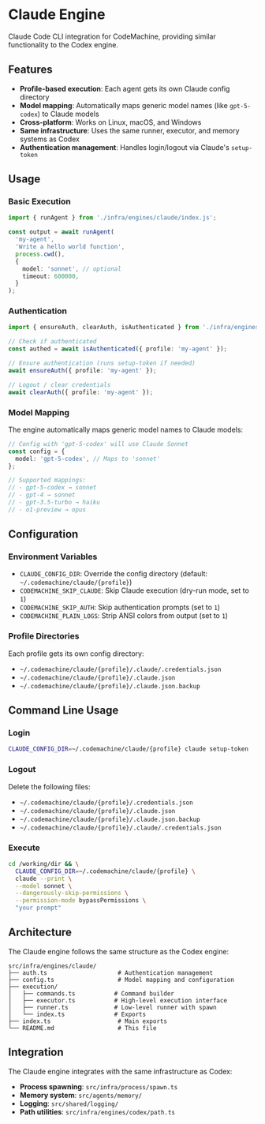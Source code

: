 # Claude Engine

Claude Code CLI integration for CodeMachine, providing similar functionality to the Codex engine.

## Features

- **Profile-based execution**: Each agent gets its own Claude config directory
- **Model mapping**: Automatically maps generic model names (like `gpt-5-codex`) to Claude models
- **Cross-platform**: Works on Linux, macOS, and Windows
- **Same infrastructure**: Uses the same runner, executor, and memory systems as Codex
- **Authentication management**: Handles login/logout via Claude's `setup-token`

## Usage

### Basic Execution

```typescript
import { runAgent } from './infra/engines/claude/index.js';

const output = await runAgent(
  'my-agent',
  'Write a hello world function',
  process.cwd(),
  {
    model: 'sonnet', // optional
    timeout: 600000,
  }
);
```

### Authentication

```typescript
import { ensureAuth, clearAuth, isAuthenticated } from './infra/engines/claude/index.js';

// Check if authenticated
const authed = await isAuthenticated({ profile: 'my-agent' });

// Ensure authentication (runs setup-token if needed)
await ensureAuth({ profile: 'my-agent' });

// Logout / clear credentials
await clearAuth({ profile: 'my-agent' });
```

### Model Mapping

The engine automatically maps generic model names to Claude models:

```typescript
// Config with 'gpt-5-codex' will use Claude Sonnet
const config = {
  model: 'gpt-5-codex', // Maps to 'sonnet'
};

// Supported mappings:
// - gpt-5-codex → sonnet
// - gpt-4 → sonnet
// - gpt-3.5-turbo → haiku
// - o1-preview → opus
```

## Configuration

### Environment Variables

- `CLAUDE_CONFIG_DIR`: Override the config directory (default: `~/.codemachine/claude/{profile}`)
- `CODEMACHINE_SKIP_CLAUDE`: Skip Claude execution (dry-run mode, set to `1`)
- `CODEMACHINE_SKIP_AUTH`: Skip authentication prompts (set to `1`)
- `CODEMACHINE_PLAIN_LOGS`: Strip ANSI colors from output (set to `1`)

### Profile Directories

Each profile gets its own config directory:
- `~/.codemachine/claude/{profile}/.claude/.credentials.json`
- `~/.codemachine/claude/{profile}/.claude.json`
- `~/.codemachine/claude/{profile}/.claude.json.backup`

## Command Line Usage

### Login

```bash
CLAUDE_CONFIG_DIR=~/.codemachine/claude/{profile} claude setup-token
```

### Logout

Delete the following files:
- `~/.codemachine/claude/{profile}/.credentials.json`
- `~/.codemachine/claude/{profile}/.claude.json`
- `~/.codemachine/claude/{profile}/.claude.json.backup`
- `~/.codemachine/claude/{profile}/.claude/.credentials.json`

### Execute

```bash
cd /working/dir && \
  CLAUDE_CONFIG_DIR=~/.codemachine/claude/{profile} \
  claude --print \
  --model sonnet \
  --dangerously-skip-permissions \
  --permission-mode bypassPermissions \
  "your prompt"
```

## Architecture

The Claude engine follows the same structure as the Codex engine:

```
src/infra/engines/claude/
├── auth.ts                    # Authentication management
├── config.ts                  # Model mapping and configuration
├── execution/
│   ├── commands.ts           # Command builder
│   ├── executor.ts           # High-level execution interface
│   ├── runner.ts             # Low-level runner with spawn
│   └── index.ts              # Exports
├── index.ts                   # Main exports
└── README.md                  # This file
```

## Integration

The Claude engine integrates with the same infrastructure as Codex:

- **Process spawning**: `src/infra/process/spawn.ts`
- **Memory system**: `src/agents/memory/`
- **Logging**: `src/shared/logging/`
- **Path utilities**: `src/infra/engines/codex/path.ts`
